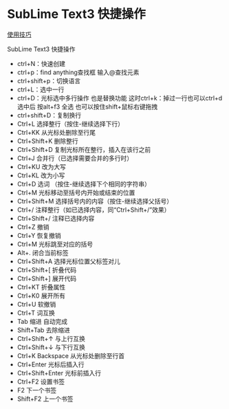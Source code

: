 # SubLime Text3 快捷操作

[使用技巧](https://www.zhihu.com/question/24896283)

SubLime Text3 快捷操作
- ctrl+N：快速创建
- ctrl+p：find anything查找框 输入@查找元素
- ctrl+shift+p：切换语言
- ctrl+L：选中一行
- ctrl+D：光标选中多行操作 也是替换功能 这时ctrl+k：掉过一行也可以ctrl+d选中后 按alt+f3 全选 也可以按住shift+鼠标右键拖拽
- ctrl+shift+D：复制换行
- Ctrl+L 选择整行（按住-继续选择下行）
- Ctrl+KK 从光标处删除至行尾
- Ctrl+Shift+K 删除整行
- Ctrl+Shift+D 复制光标所在整行，插入在该行之前
- Ctrl+J 合并行（已选择需要合并的多行时）
- Ctrl+KU 改为大写
- Ctrl+KL 改为小写
- Ctrl+D 选词 （按住-继续选择下个相同的字符串）
- Ctrl+M 光标移动至括号内开始或结束的位置
- Ctrl+Shift+M 选择括号内的内容（按住-继续选择父括号）
- Ctrl+/ 注释整行（如已选择内容，同“Ctrl+Shift+/”效果）
- Ctrl+Shift+/ 注释已选择内容
- Ctrl+Z 撤销
- Ctrl+Y 恢复撤销
- Ctrl+M 光标跳至对应的括号
- Alt+. 闭合当前标签
- Ctrl+Shift+A 选择光标位置父标签对儿
- Ctrl+Shift+[ 折叠代码
- Ctrl+Shift+] 展开代码
- Ctrl+KT 折叠属性
- Ctrl+K0 展开所有
- Ctrl+U 软撤销
- Ctrl+T 词互换
- Tab 缩进 自动完成
- Shift+Tab 去除缩进
- Ctrl+Shift+↑ 与上行互换
- Ctrl+Shift+↓ 与下行互换
- Ctrl+K Backspace 从光标处删除至行首
- Ctrl+Enter 光标后插入行
- Ctrl+Shift+Enter 光标前插入行
- Ctrl+F2 设置书签
- F2 下一个书签
- Shift+F2 上一个书签